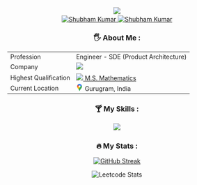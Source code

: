 <div align="center">
<div id="header" align="center">
  <img src="https://media.giphy.com/media/RbDKaczqWovIugyJmW/giphy.gif" width="200"/>
</div>

<div id="badges" align="center">
  <a href="https://www.linkedin.com/in/schwiftycold/">
    <img src="https://img.shields.io/badge/LinkedIn-blue?style=for-the-badge&logo=linkedin&logoColor=white" alt="Shubham Kumar"/>
  </a>
  <a href="https://twitter.com/SchwiftyCold">
    <img src="https://img.shields.io/badge/Twitter-blue?style=for-the-badge&logo=linkedin&logoColor=white" alt="Shubham Kumar"/>
  </a>
</div>

  ### 🖐️ About Me :
  <table>
    <tr>
      <td>Profession</td>
      <td>Engineer - SDE (Product Architecture)</td>
    </tr>
    <tr>
      <td>Company</td>
      <td><a href="https://www.greyorange.com/"><img src="https://www.greyorange.com/wp-content/uploads/2022/09/logo.png" width="100"/></a></td>
    </tr>
    <tr>
      <td>Highest Qualification</td>
      <td><a href="https://www.bits-pilani.ac.in/"> <img src="https://upload.wikimedia.org/wikipedia/en/thumb/d/d3/BITS_Pilani-Logo.svg/200px-BITS_Pilani-Logo.svg.png" width="16"/> M.S. Mathematics</a></td>
    </tr>
    <tr>
      <td>Current Location</td>
      <td><img src="https://raw.githubusercontent.com/github/explore/6ba838f619f5cf462102ea190d7a154970220c3c/topics/google-maps/google-maps.png" width="16"/> Gurugram, India</td>
    </tr>
  </table>
  
  
  ### 🍸 My Skills :
  
  <p align="center">
    <img src="https://skillicons.dev/icons?i=git,kubernetes,docker,c,cpp,vim,angular,ansible,arduino,aws,bash,bootstrap,css,eclipse,elixir,express,figma,firebase,flask,gcp,github,githubactions,gradle,heroku,html,idea,java,js,jenkins,linux,md,matlab,maven,mongodb,mysql,nextjs,nginx,nodejs,php,postgres,py,pytorch,raspberrypi,react,redis,redux,regex,solidity,spring,selenium,tensorflow,ts,vscode" />
  </p>
  
  ### :fire: My Stats :

  [![GitHub Streak](https://github-readme-streak-stats.herokuapp.com?user=UnresolvedCold&theme=dark)](https://git.io/streak-stats)

  ![Leetcode Stats](https://leetcode.card.workers.dev/SchwiftyCold?theme=dark&font=baloo&extension=activity)
  
<!--   [![Top Langs](https://github-readme-stats.vercel.app/api/top-langs/?username=UnresolvedCold&layout=compact&theme=vision-friendly-dark)](https://github.com/anuraghazra/github-readme-stats) -->
  
</div>
